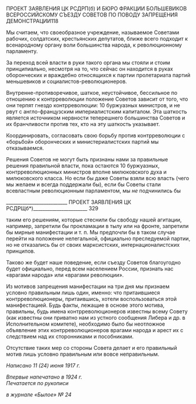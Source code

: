 ПРОЕКТ ЗАЯВЛЕНИЯ ЦК РСДРП(б) И БЮРО ФРАКЦИИ БОЛЬШЕВИКОВ ВСЕРОССИЙСКОМУ СЪЕЗДУ СОВЕТОВ ПО ПОВОДУ ЗАПРЕЩЕНИЯ ДЕМОНСТРАЦИИ118

Мы считаем, что своеобразное учреждение, называемое Советами рабочих, солдат­ских, крестьянских депутатов, ближе всего подходит к всенародному органу воли большинства народа, к революционному парламенту.

За переход всей власти в руки такого органа мы стояли и стоим принципиально, не­смотря на то, что сейчас он находится в руках оборонческих и враждебно относящихся к партии пролетариата партий меньшевиков и социалистов-революционеров.

Внутренне-противоречивое, шаткое, неустойчивое, бессильное по отношению к контрреволюции положение Советов зависит от того, что они терпят гнездо контррево­люции: 10 буржуазных министров, и не рвут с англо-французским империалистским капиталом. Эта шаткость является источником нервности теперешнего большинства Советов и их бранчливости против тех, кто на эту шаткость указывает.

Координировать, согласовать свою борьбу против контрреволюции с «борьбой» оборонческих и министериалистских партий мы отказываемся.

Решения Советов не могут быть признаны нами за правильные решения правильной власти, пока остаются 10 буржуазных, контрреволюционных министров вполне милю­ковского духа и милюковского класса. Но если бы даже Советы взяли всю власть (чего мы желаем и всегда поддержали бы), если бы Советы стали всевластным революцион­ным парламентом, мы _не_ подчинились бы

  

__________________________ ПРОЕКТ ЗАЯВЛЕНИЯ ЦК РСДРЩб*)_______________________ 329

таким его решениям, которые стеснили бы свободу нашей агитации, например, запре­тили бы прокламации в тылу или на фронте, запретили бы мирные манифестации и т. п. Мы предпочли бы в таком случае перейти на положение нелегальной, официально пре­следуемой партии, но не отказались бы от своих марксистских, интернационалистских принципов.

Таково же будет наше поведение, если съезду Советов благоугодно будет официаль­но, перед всем населением России, признать нас «врагами народа» или «врагами рево­люции».

Из мотивов запрещения манифестации на три дня мы признаем условно правильным лишь один, именно: что притаившиеся контрреволюционеры, притаившись, хотели воспользоваться этой манифестацией. Будь факты, лежащие в основе этого мотива, правильны, будь имена контрреволюционеров известны всему Совету (как известны они приватно нам из устного сообщения Либера и др. в Исполнительном комитете), не­обходимо было бы неотложное объявление этих контрреволюционеров врагами народа и арест их с следствием над их сторонниками и пособниками.

Отсутствие таких мер со стороны Совета делает и его правильный мотив лишь ус­ловно правильным или вовсе неправильным.

_Написано 11 (24) июня 1917 г._

_Впервые напечатано в 1924 г.                                                             Печатается по рукописи_

_в журнале «Былое» № 24_